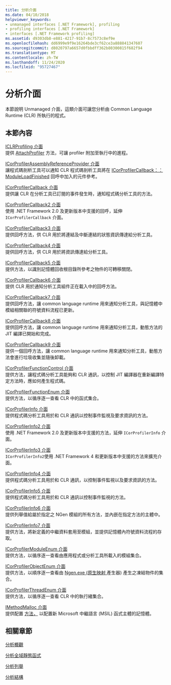 ```yaml
---
title: 分析介面
ms.date: 04/10/2018
helpviewer_keywords:
- unmanaged interfaces [.NET Framework], profiling
- profiling interfaces [.NET Framework]
- interfaces [.NET Framework profiling]
ms.assetid: d9303db8-e881-4217-91b7-8c7573c8ef9e
ms.openlocfilehash: dd6999e9f9e16264bde3cf62ce3a888841347607
ms.sourcegitcommit: d8020797a6657d0fbbdff362b80300815f682f94
ms.translationtype: MT
ms.contentlocale: zh-TW
ms.lasthandoff: 11/24/2020
ms.locfileid: "95727467"
---
```

# <a name="profiling-interfaces"></a>分析介面

本節說明 Unmanaged 介面，這類介面可讓您分析由 Common Language Runtime (CLR) 所執行的程式。  
  
## <a name="in-this-section"></a>本節內容  

 [ICLRProfiling 介面](iclrprofiling-interface.md)  
 提供 [AttachProfiler](iclrprofiling-attachprofiler-method.md) 方法，可讓 profiler 附加至執行中的進程。  
  
 [ICorProfilerAssemblyReferenceProvider 介面](icorprofilerassemblyreferenceprovider-interface.md)  
 讓程式碼剖析工具可以通知 CLR 程式碼剖析工具將在 [ICorProfilerCallback：： ModuleLoadFinished](icorprofilercallback-moduleloadfinished-method.md) 回呼中加入的元件參考。  
  
 [ICorProfilerCallback 介面](icorprofilercallback-interface.md)  
 提供讓 CLR 在分析工具已訂閱的事件發生時，通知程式碼分析工具的方法。  
  
 [ICorProfilerCallback2 介面](icorprofilercallback2-interface.md)  
 使用 .NET Framework 2.0 及更新版本中支援的回呼，延伸 `ICorProfilerCallback` 介面。  
  
 [ICorProfilerCallback3 介面](icorprofilercallback3-interface.md)  
 提供回呼方法，供 CLR 用於將連結及中斷連結的狀態資訊傳達給分析工具。  
  
 [ICorProfilerCallback4 介面](icorprofilercallback4-interface.md)  
 提供回呼方法，供 CLR 用於將資訊傳達給分析工具。  
  
 [ICorProfilerCallback5 介面](icorprofilercallback5-interface.md)  
 提供方法，以識別記憶體回收根目錄所參考之物件的可轉移關閉。  
  
 [ICorProfilerCallback6 介面](icorprofilercallback6-interface.md)  
 提供 CLR 用於通知分析工具組件正在載入中的回呼方法。  
  
 [ICorProfilerCallback7 介面](icorprofilercallback7-interface.md)  
 提供回呼方法，讓 common language runtime 用來通知分析工具，與記憶體中模組相關聯的符號資料流程已更新。  

[ICorProfilerCallback8 介面](icorprofilercallback8-interface.md)  
提供回呼方法，讓 common language runtime 用來通知分析工具，動態方法的 JIT 編譯已開始和完成。

[ICorProfilerCallback9 介面](icorprofilercallback9-interface.md)  
提供一個回呼方法，讓 common language runtime 用來通知分析工具，動態方法會進行垃圾收集並隨後卸載。

 [ICorProfilerFunctionControl 介面](icorprofilerfunctioncontrol-interface.md)  
 提供方法，讓程式碼分析工具能夠和 CLR 通訊，以控制 JIT 編譯器在重新編譯特定方法時，應如何產生程式碼。  
  
 [ICorProfilerFunctionEnum 介面](icorprofilerfunctionenum-interface.md)  
 提供方法，以循序逐一查看 CLR 中的函式集合。  
  
 [ICorProfilerInfo 介面](icorprofilerinfo-interface.md)  
 提供程式碼分析工具用於和 CLR 通訊以控制事件監視及要求資訊的方法。  
  
 [ICorProfilerInfo2 介面](icorprofilerinfo2-interface.md)  
 使用 .NET Framework 2.0 及更新版本中支援的方法，延伸 `ICorProfilerInfo` 介面。  
  
 [ICorProfilerInfo3 介面](icorprofilerinfo3-interface.md)  
 `ICorProfilerInfo2`使用 .NET Framework 4 和更新版本中支援的方法來擴充介面。  
  
 [ICorProfilerInfo4 介面](icorprofilerinfo4-interface.md)  
 提供程式碼分析工具用於和 CLR 通訊，以控制事件監視以及要求資訊的方法。  
  
 [ICorProfilerInfo5 介面](icorprofilerinfo5-interface.md)  
 提供程式碼分析工具用於和 CLR 通訊以控制事件監視的方法。  
  
 [ICorProfilerInfo6 介面](icorprofilerinfo6-interface.md)  
 提供列舉值給屬於指定之 NGen 模組的所有方法，並內嵌在指定方法的主體中。  
  
 [ICorProfilerInfo7 介面](icorprofilerinfo7-interface.md)  
 提供方法，將新定義的中繼資料套用至模組，並提供記憶體內符號資料流程的存取。  
  
 [ICorProfilerModuleEnum 介面](icorprofilermoduleenum-interface.md)  
 提供方法，以循序逐一查看由應用程式或分析工具所載入的模組集合。  
  
 [ICorProfilerObjectEnum 介面](icorprofilerobjectenum-interface.md)  
 提供方法，以順序逐一查看由 [Ngen.exe (原生映射 ](../../tools/ngen-exe-native-image-generator.md)產生器) 產生之凍結物件的集合。  
  
 [ICorProfilerThreadEnum 介面](icorprofilerthreadenum-interface.md)  
 提供方法，以循序逐一查看 CLR 中的執行緒集合。  
  
 [IMethodMalloc 介面](imethodmalloc-interface.md)  
 提供配置 [方法，](imethodmalloc-alloc-method.md) 以配置新 Microsoft 中繼語言 (MSIL) 函式主體的記憶體。  
  
## <a name="related-sections"></a>相關章節  

 [分析概觀](profiling-overview.md)  
  
 [分析全域靜態函式](profiling-global-static-functions.md)  
  
 [分析列舉](profiling-enumerations.md)  
  
 [分析結構](profiling-structures.md)

